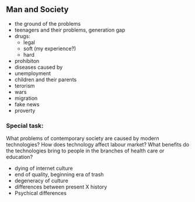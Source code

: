 ## Man and Society
* the ground of the problems
* teenagers and their problems, generation gap
* drugs:
  * legal
  * soft    (my experience?)
  * hard 
* prohibiton
* diseases caused by
* unemployment
* children and their parents
* terorism
* wars
* migration
* fake news
* proverty
  
### Special task:
What problems of contemporary society are caused by modern technologies? How does technology affect labour market? What benefits do the technologies bring to people in the branches of health care or education?

* dying of internet culture
* end of quality, beginning era of trash
* degeneracy of culture
* differences between present X history
* Psychical differences
